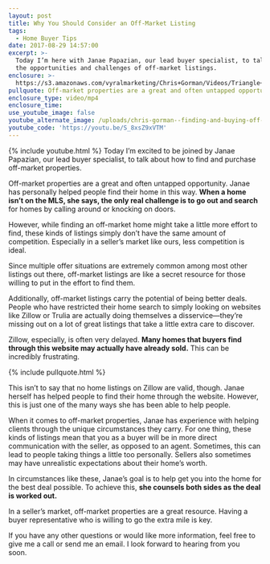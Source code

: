 ```yaml
---
layout: post
title: Why You Should Consider an Off-Market Listing
tags:
  - Home Buyer Tips
date: 2017-08-29 14:57:00
excerpt: >-
  Today I’m here with Janae Papazian, our lead buyer specialist, to talk about
  the opportunities and challenges of off-market listings.
enclosure: >-
  https://s3.amazonaws.com/vyralmarketing/Chris+Gorman/Videos/Triangle+Area+Real+Estate-+Video+Guide+to+a+Secret+Real+Estate+Resource.mp4
pullquote: Off-market properties are a great and often untapped opportunity.
enclosure_type: video/mp4
enclosure_time:
use_youtube_image: false
youtube_alternate_image: /uploads/chris-gorman--finding-and-buying-off-market-youtube.jpg
youtube_code: 'https://youtu.be/S_8xsZ9xVTM'
---
```



{% include youtube.html %} Today I’m excited to be joined by Janae Papazian, our lead buyer specialist, to talk about how to find and purchase off-market properties.

Off-market properties are a great and often untapped opportunity. Janae has personally helped people find their home in this way. **When a home isn’t on the MLS, she says, the only real challenge is to go out and search** for homes by calling around or knocking on doors.

However, while finding an off-market home might take a little more effort to find, these kinds of listings simply don’t have the same amount of competition. Especially in a seller’s market like ours, less competition is ideal.

Since multiple offer situations are extremely common among most other listings out there, off-market listings are like a secret resource for those willing to put in the effort to find them.

Additionally, off-market listings carry the potential of being better deals. People who have restricted their home search to simply looking on websites like Zillow or Trulia are actually doing themselves a disservice—they’re missing out on a lot of great listings that take a little extra care to discover.

Zillow, especially, is often very delayed. **Many homes that buyers find through this website may actually have already sold.** This can be incredibly frustrating.

{% include pullquote.html %}

This isn’t to say that no home listings on Zillow are valid, though. Janae herself has helped people to find their home through the website. However, this is just one of the many ways she has been able to help people.

When it comes to off-market properties, Janae has experience with helping clients through the unique circumstances they carry. For one thing, these kinds of listings mean that you as a buyer will be in more direct communication with the seller, as opposed to an agent. Sometimes, this can lead to people taking things a little too personally. Sellers also sometimes may have unrealistic expectations about their home’s worth.

In circumstances like these, Janae’s goal is to help get you into the home for the best deal possible. To achieve this, **she counsels both sides as the deal is worked out.**

In a seller’s market, off-market properties are a great resource. Having a buyer representative who is willing to go the extra mile is key.

If you have any other questions or would like more information, feel free to give me a call or send me an email. I look forward to hearing from you soon. <br>